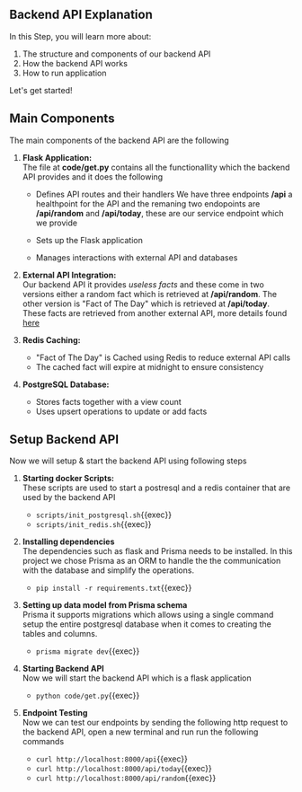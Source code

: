 ## Backend API Explanation

In this Step, you will learn more about:

1. The structure and components of our backend API
2. How the backend API works 
3. How to run application

Let's get started!

## Main Components

The main components of the backend API are the following 

1. **Flask Application:** <br/>
The file at **code/get.py** contains all the functionallity which the backend API provides and it does the following 

	- Defines API routes and their handlers
We have three endpoints **/api** a healthpoint for the API and the remaning two endopoints are **/api/random** and **/api/today**, these are our service endpoint which we provide 

   - Sets up the Flask application   
   - Manages interactions with external API and databases
   
2. **External API Integration:** <br/>
Our backend API it provides *useless facts* and these come in two versions either a random fact which is retrieved at **/api/random**. The other version is "Fact of The Day" which is retrieved at **/api/today**. These facts are retrieved from another external API, more details found [here](https://uselessfacts.jsph.pl)

3. **Redis Caching:**
   - "Fact of The Day" is Cached using Redis to reduce external API calls
   - The cached fact will expire at midnight to ensure consistency
4. **PostgreSQL Database:**
	- Stores facts together with a view count
	- Uses upsert operations to update or add facts

## Setup Backend API

Now we will setup & start the backend API using following steps

1. **Starting docker Scripts:** <br/>
These scripts are used to start a postresql and a redis container that are used by the backend API
    - `scripts/init_postgresql.sh`{{exec}}
    - `scripts/init_redis.sh`{{exec}}


2. **Installing dependencies** <br/>
The dependencies such as flask and Prisma needs to be installed. In this project we chose Prisma as an ORM to handle the the communication with the database and simplify the operations.
    -  `pip install -r requirements.txt`{{exec}}

3. **Setting up data model from Prisma schema** <br/>
Prisma it supports migrations which allows using a single command setup the entire postgresql database when it comes to creating the tables and columns.
    -   `prisma migrate dev`{{exec}}

4. **Starting Backend API**<br/>
Now we will start the backend API which is a flask application 
    -   `python code/get.py`{{exec}}

5. **Endpoint Testing** <br/>
Now we can test our endpoints by sending the following http request to the backend API, open a new terminal and run run the following commands 
    - `curl http://localhost:8000/api`{{exec}}
	- `curl http://localhost:8000/api/today`{{exec}}
	- `curl http://localhost:8000/api/random`{{exec}}